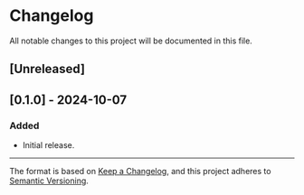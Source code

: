 # Changelog

All notable changes to this project will be documented in this file.

## [Unreleased]

## [0.1.0] - 2024-10-07

### Added

- Initial release.

---

The format is based on [Keep a Changelog](https://keepachangelog.com/en/1.0.0/), and this project adheres to [Semantic Versioning](https://semver.org/spec/v2.0.0.html).
